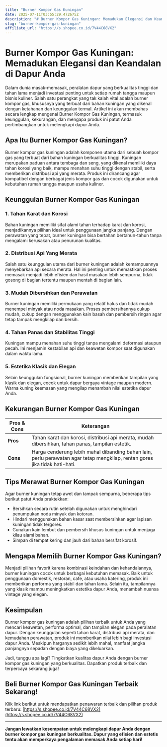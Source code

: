 ```yaml
---
title: "Burner Kompor Gas Kuningan"
date: 2025-07-11T03:55:29.472675Z
description: "# Burner Kompor Gas Kuningan: Memadukan Elegansi dan Keandalan di Dapur Anda..."
slug: "burner-kompor-gas-kuningan"
affiliate_url: "https://s.shopee.co.id/7V44C68VX2"
---
```

# Burner Kompor Gas Kuningan: Memadukan Elegansi dan Keandalan di Dapur Anda

Dalam dunia masak-memasak, peralatan dapur yang berkualitas tinggi dan tahan lama menjadi investasi penting untuk setiap rumah tangga maupun bisnis kuliner. Salah satu perangkat yang tak kalah vital adalah burner kompor gas, khususnya yang terbuat dari bahan kuningan yang dikenal dengan ketahanan dan keunggulan termal. Artikel ini akan membahas secara lengkap mengenai Burner Kompor Gas Kuningan, termasuk keunggulan, kekurangan, dan mengapa produk ini patut Anda pertimbangkan untuk melengkapi dapur Anda.

## Apa Itu Burner Kompor Gas Kuningan?

Burner kompor gas kuningan adalah komponen utama dari sebuah kompor gas yang terbuat dari bahan kuningan berkualitas tinggi. Kuningan merupakan paduan antara tembaga dan seng, yang dikenal memiliki daya tahan korosi yang baik, mampu menahan suhu tinggi dengan stabil, serta memberikan distribusi api yang merata. Produk ini dirancang agar kompatibel dengan berbagai jenis kompor gas dan cocok digunakan untuk kebutuhan rumah tangga maupun usaha kuliner.

## Keunggulan Burner Kompor Gas Kuningan

### 1. Tahan Karat dan Korosi

Bahan kuningan memiliki sifat alami tahan terhadap karat dan korosi, menjadikannya pilihan ideal untuk penggunaan jangka panjang. Dengan perawatan yang tepat, burner kuningan bisa bertahan bertahun-tahun tanpa mengalami kerusakan atau penurunan kualitas.

### 2. Distribusi Api Yang Merata

Salah satu keunggulan utama dari burner kuningan adalah kemampuannya menyebarkan api secara merata. Hal ini penting untuk memastikan proses memasak menjadi lebih efisien dan hasil masakan lebih sempurna, tidak gosong di bagian tertentu maupun mentah di bagian lain.

### 3. Mudah Dibersihkan dan Perawatan

Burner kuningan memiliki permukaan yang relatif halus dan tidak mudah menempel minyak atau noda masakan. Proses pembersihannya cukup mudah, cukup dengan menggunakan kain basah dan pembersih ringan agar tetap tampak mengkilap dan bersih.

### 4. Tahan Panas dan Stabilitas Tinggi

Kuningan mampu menahan suhu tinggi tanpa mengalami deformasi ataupun pecah. Ini menjamin kestabilan api dan keawetan kompor saat digunakan dalam waktu lama.

### 5. Estetika Klasik dan Elegan

Selain keunggulan fungsional, burner kuningan memberikan tampilan yang klasik dan elegan, cocok untuk dapur bergaya vintage maupun modern. Warna kuning keemasan yang mengilap menambah nilai estetika dapur Anda.

## Kekurangan Burner Kompor Gas Kuningan

| **Pros & Cons** | **Keterangan** |
|------------------|----------------|
| **Pros** | Tahan karat dan korosi, distribusi api merata, mudah dibersihkan, tahan panas, tampilan estetik. |
| **Cons** | Harga cenderung lebih mahal dibanding bahan lain, perlu perawatan agar tetap mengkilap, rentan gores jika tidak hati-hati. |

## Tips Merawat Burner Kompor Gas Kuningan

Agar burner kuningan tetap awet dan tampak sempurna, beberapa tips berikut patut Anda praktekkan:

- Bersihkan secara rutin setelah digunakan untuk menghindari penumpukan noda minyak dan kotoran.
- Hindari menggunakan bahan kasar saat membersihkan agar lapisan kuningan tidak tergores.
- Gunakan kain lembut dan pembersih khusus kuningan untuk menjaga kilau alami bahan.
- Simpan di tempat kering dan jauh dari bahan bersifat korosif.

## Mengapa Memilih Burner Kompor Gas Kuningan?

Menjadi pilihan favorit karena kombinasi keindahan dan kehandalannya, burner kuningan cocok untuk berbagai kebutuhan memasak. Baik untuk penggunaan domestik, restoran, cafe, atau usaha katering, produk ini memberikan performa yang stabil dan tahan lama. Selain itu, tampilannya yang klasik mampu meningkatkan estetika dapur Anda, menambah nuansa vintage yang elegan.

## Kesimpulan

Burner kompor gas kuningan adalah pilihan terbaik untuk Anda yang mencari keawetan, performa optimal, dan tampilan elegan pada peralatan dapur. Dengan keunggulan seperti tahan karat, distribusi api merata, dan kemudahan perawatan, produk ini memberikan nilai lebih bagi investasi dapur Anda. Meskipun harganya sedikit lebih mahal, manfaat jangka panjangnya sepadan dengan biaya yang dikeluarkan.

Jadi, tunggu apa lagi? Tingkatkan kualitas dapur Anda dengan burner kompor gas kuningan yang berkualitas. Dapatkan produk terbaik dan terpercaya sekarang juga!

## **Beli Burner Kompor Gas Kuningan Terbaik Sekarang!**

Klik link berikut untuk mendapatkan penawaran terbaik dan pilihan produk terbaru: [https://s.shopee.co.id/7V44C68VX2](https://s.shopee.co.id/7V44C68VX2)

---  
**Jangan lewatkan kesempatan untuk melengkapi dapur Anda dengan burner kompor gas kuningan berkualitas. Dapur yang efisien dan estetis tentu akan memperkaya pengalaman memasak Anda setiap hari!**